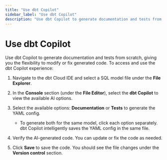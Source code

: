```yaml
--- 
title: "Use dbt Copilot" 
sidebar_label: "Use dbt Copilot" 
description: "Use dbt Copilot to generate documentation and tests from scratch, giving you the flexibility to modify or fix generated code." 
---
```


# Use dbt Copilot <Lifecycle status='beta'/> 

Use dbt Copilot to generate documentation and tests from scratch, giving you the flexibility to modify or fix generated code. To access and use the dbt Copilot experience:

1. Navigate to the dbt Cloud IDE and select a SQL model file under the **File Explorer**.

2. In the **Console** section (under the **File Editor**), select the **dbt Copilot** to view the available AI options.

3. Select the available options: **Documentation** or **Tests** to generate the YAML config.
   - To generate both for the same model, click each option separately. dbt Copilot intelligently saves the YAML config in the same file.

4. Verify the AI-generated code. You can update or fix the code as needed.

5. Click **Save** to save the code. You should see the file changes under the **Version control** section.

<Lightbox src="/img/docs/dbt-cloud/cloud-ide/dbt-assist-doc.gif" width="100%" title="Example of using dbt Copilot to automatically generate tests and documentation in the IDE" />
